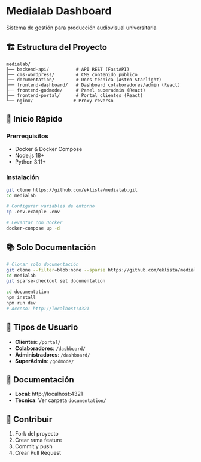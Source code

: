 # Medialab Dashboard

Sistema de gestión para producción audiovisual universitaria

## 🏗️ Estructura del Proyecto

```
medialab/
├── backend-api/          # API REST (FastAPI)
├── cms-wordpress/        # CMS contenido público
├── documentation/        # Docs técnica (Astro Starlight)
├── frontend-dashboard/   # Dashboard colaboradores/admin (React)
├── frontend-godmode/     # Panel superadmin (React)
├── frontend-portal/      # Portal clientes (React)
└── nginx/               # Proxy reverso
```

## 🚀 Inicio Rápido

### Prerrequisitos
- Docker & Docker Compose
- Node.js 18+
- Python 3.11+

### Instalación
```bash
git clone https://github.com/eklista/medialab.git
cd medialab

# Configurar variables de entorno
cp .env.example .env

# Levantar con Docker
docker-compose up -d
```

## 📚 Solo Documentación

```bash
# Clonar solo documentación
git clone --filter=blob:none --sparse https://github.com/eklista/medialab.git
cd medialab
git sparse-checkout set documentation

cd documentation
npm install
npm run dev
# Acceso: http://localhost:4321
```

## 🔑 Tipos de Usuario

- **Clientes**: `/portal/`
- **Colaboradores**: `/dashboard/`
- **Administradores**: `/dashboard/`
- **SuperAdmin**: `/godmode/`

## 📖 Documentación

- **Local**: http://localhost:4321
- **Técnica**: Ver carpeta `documentation/`

## 🤝 Contribuir

1. Fork del proyecto
2. Crear rama feature
3. Commit y push
4. Crear Pull Request